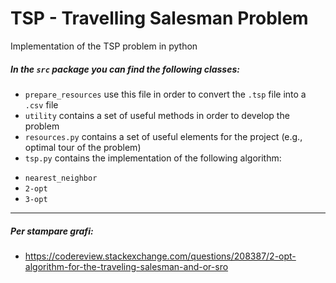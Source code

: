 # TSP - Travelling Salesman Problem

Implementation of the TSP problem in python

##### In the `src` package you can find the following classes:

- `prepare_resources` use this file in order to convert the `.tsp` file into a `.csv` file
- `utility` contains a set of useful methods in order to develop the problem
- `resources.py` contains a set of useful elements for the project (e.g., optimal tour of the problem)
- `tsp.py` contains the implementation of the following algorithm: 
* `nearest_neighbor`
* `2-opt`
* `3-opt`

---

##### Per stampare grafi:
- https://codereview.stackexchange.com/questions/208387/2-opt-algorithm-for-the-traveling-salesman-and-or-sro



